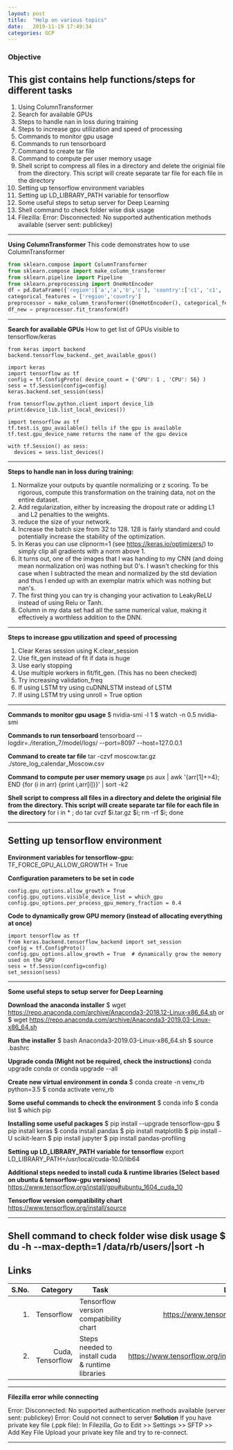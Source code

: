 ```yaml
---
layout: post
title:  "Help on various topics"
date:   2019-11-19 17:49:34
categories: GCP
---
```


### Objective

## This gist contains help functions/steps for different tasks

1. Using ColumnTransformer
2. Search for available GPUs
3. Steps to handle nan in loss during training
4. Steps to increase gpu utilization and speed of processing
5. Commands to monitor gpu usage
6. Commands to run tensorboard
7. Command to create tar file
8. Command to compute per user memory usage
9. Shell script to compress all files in a directory and delete the originial file from the directory. This script will create separate tar file for each file in the directory
10. Setting up tensorflow environment variables
11. Setting up LD_LIBRARY_PATH variable for tensorflow
12. Some useful steps to setup server for Deep Learning
13. Shell command to check folder wise disk usage
14. Filezilla: Error: Disconnected: No supported authentication methods available (server sent: publickey)

---

**Using ColumnTransformer**
This code demonstrates how to use ColumnTransformer
```python
from sklearn.compose import ColumnTransformer
from sklearn.compose import make_column_transformer
from sklearn.pipeline import Pipeline
from sklearn.preprocessing import OneHotEncoder
df = pd.DataFrame({'region':['a','a','b','c'], 'country':['c1', 'c1', 'c2', 'c3']})
categorical_features = ['region','country']
preprocessor = make_column_transformer((OneHotEncoder(), categorical_features))
df_new = preprocessor.fit_transform(df)
```
---

**Search for available GPUs**
How to get list of GPUs visible to tensorflow/keras
```
from keras import backend
backend.tensorflow_backend._get_available_gpus()

import keras
import tensorflow as tf
config = tf.ConfigProto( device_count = {'GPU': 1 , 'CPU': 56} ) 
sess = tf.Session(config=config) 
keras.backend.set_session(sess)

from tensorflow.python.client import device_lib
print(device_lib.list_local_devices())

import tensorflow as tf
tf.test.is_gpu_available() tells if the gpu is available
tf.test.gpu_device_name returns the name of the gpu device

with tf.Session() as sess:
  devices = sess.list_devices()
```

---

**Steps to handle nan in loss during training:**

1. Normalize your outputs by quantile normalizing or z scoring. To be rigorous, compute this transformation on the training data, not on the entire dataset. 
2. Add regularization, either by increasing the dropout rate or adding L1 and L2 penalties to the weights.
3. reduce the size of your network. 
4. Increase the batch size from 32 to 128. 128 is fairly standard and could potentially increase the stability of the optimization.
5. In Keras you can use clipnorm=1 (see https://keras.io/optimizers/) to simply clip all gradients with a norm above 1.
6. It turns out, one of the images that I was handing to my CNN (and doing mean normalization on) was nothing but 0's. I wasn't checking for this case when I subtracted the mean and normalized by the std deviation and thus I ended up with an exemplar matrix which was nothing but nan's. 
7. The first thing you can try is changing your activation to LeakyReLU instead of using Relu or Tanh.
8. Column in my data set had all the same numerical value, making it effectively a worthless addition to the DNN.

---

**Steps to increase gpu utilization and speed of processing**
1) Clear Keras session using K.clear_session
2) Use fit_gen instead of fit if data is huge
3) Use early stopping
4) Use multiple workers in fit/fit_gen. (This has no been checked)
5) Try increasing validation_freq
6) If using LSTM try using cuDNNLSTM instead of LSTM
7) If using LSTM try using unroll = True option

---
 **Commands to monitor gpu usage**
$ nvidia-smi -l 1
$ watch -n 0.5 nvidia-smi

**Commands to run tensorboard**
tensorboard --logdir=./iteration_7/model/logs/ --port=8097 --host=127.0.0.1

**Command to create tar file**
tar -czvf moscow.tar.gz ./store_log_calendar_Moscow.csv

**Command to compute per user memory usage**
ps aux | awk '{arr[$1]+=$4}; END {for (i in arr) {print i,arr[i]}}' | sort -k2

**Shell script to compress all files in a directory and delete the originial file from the directory. This script will create separate tar file for each file in the directory**
for i in * ; do tar cvzf $i.tar.gz $i; rm -rf $i; done

---

## Setting up tensorflow environment

**Environment variables for tensorflow-gpu:**
TF_FORCE_GPU_ALLOW_GROWTH = True

**Configuration parameters to be set in code**
```
config.gpu_options.allow_growth = True
config.gpu_options.visible_device_list = which_gpu
config.gpu_options.per_process_gpu_memory_fraction = 0.4
```
**Code to dynamically grow GPU memory (instead of allocating everything at once)**

```       
import tensorflow as tf 
from keras.backend.tensorflow_backend import set_session
config = tf.ConfigProto()
config.gpu_options.allow_growth = True  # dynamically grow the memory used on the GPU
sess = tf.Session(config=config)
set_session(sess) 
```
---

**Some useful steps to setup server for Deep Learning**

**Download the anaconda installer**
$ wget https://repo.anaconda.com/archive/Anaconda3-2018.12-Linux-x86_64.sh
or
$ wget https://repo.anaconda.com/archive/Anaconda3-2019.03-Linux-x86_64.sh

**Run the installer**
$ bash Anaconda3-2019.03-Linux-x86_64.sh
$ source .bashrc

**Upgrade conda (Might not be required, check the instructions)**
conda upgrade conda
or
conda upgrade --all

**Create new virtual environment in conda**
$ conda create -n venv_rb python=3.5
$ conda activate venv_rb

**Some useful commands to check the environment**
$ conda info
$ conda list
$ which pip

**Installing some useful packages**
$ pip install --upgrade tensorflow-gpu
$ pip install keras
$ conda install pandas
$ pip install matplotlib
$ pip install -U scikit-learn
$ pip install jupyter
$ pip install pandas-profiling

**Setting up LD_LIBRARY_PATH variable for tensorflow**
export LD_LIBRARY_PATH=/usr/local/cuda-10.0/lib64

**Additional steps needed to install cuda & runtime libraries (Select based on ubuntu & tensorflow-gpu versions)**
https://www.tensorflow.org/install/gpu#ubuntu_1604_cuda_10

**Tensorflow version compatibility chart**
https://www.tensorflow.org/install/source

---

**Shell command to check folder wise disk usage**
$ du -h --max-depth=1 /data/rb/users/|sort -h
---
## Links

|S.No.   | Category   | Task        | Link           |
|--------:|----------------:| ------------- |:-------------:| 
|1. | Tensorflow | Tensorflow version compatibility chart      | https://www.tensorflow.org/install/source |
|2. | Cuda, Tensorflow | Steps needed to install cuda & runtime libraries   | https://www.tensorflow.org/install/gpu#ubuntu_1604_cuda_10 |

---

**Filezilla error while connecting**

Error:	Disconnected: No supported authentication methods available (server sent: publickey)
Error:	Could not connect to server
**Solution**
If you have private key file (.ppk file):
In Filezilla,
Go to Edit >> Settings >> SFTP >> Add Key File
Upload your private key file and try to re-connect.

---
